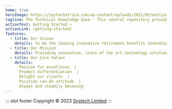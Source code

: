 ```yaml
---
home: true
heroImage: https://systechafrica.com/wp-content/uploads/2021/02/outline-fundmaster-500x500.png
tagline: The Technical knowledge base - This central repository provides relevant information on how to setup various products and getting started
actionText: Getting Started →
actionLink: /getting-started/
features:
  - title: Our Vision
    details: To be the leading innovative retirement benefits technology solutions provider in Africa.
  - title: Our Mission
    details: Providing innovative, state of the art technology solutions to the retirement benefits industry ensuring industry best practices, compliance and learning, while maintaining motivated human resources.
  - title: Our Core Values
    details:
      Passion for excellence  |
      Product differentiation  |
      Delight our clients  |
      Positive can-do attitude  |
      Always and steadily becoming  
---
```

::: slot footer
Copyright © 2023 [Systech Limited](https://systechafrica.com/)
:::